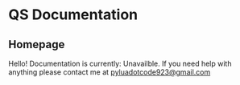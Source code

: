 # QS Documentation
## Homepage
Hello! Documentation is currently: Unavailble.
If you need help with anything please contact me at pyluadotcode923@gmail.com
